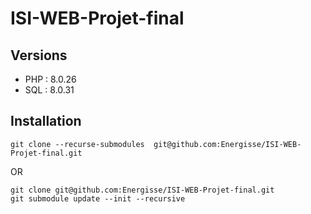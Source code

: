 # ISI-WEB-Projet-final

## Versions

- PHP : 8.0.26
- SQL : 8.0.31

## Installation

```
git clone --recurse-submodules  git@github.com:Energisse/ISI-WEB-Projet-final.git
```

OR

```
git clone git@github.com:Energisse/ISI-WEB-Projet-final.git
git submodule update --init --recursive
```
